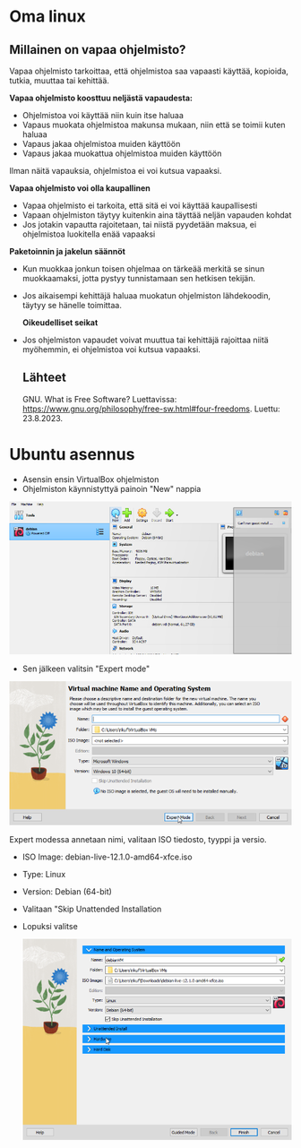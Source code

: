 # Oma linux

## Millainen on vapaa ohjelmisto?

Vapaa ohjelmisto tarkoittaa, että ohjelmistoa saa vapaasti käyttää, kopioida, tutkia, muuttaa tai kehittää.

**Vapaa ohjelmisto koosttuu neljästä vapaudesta:**

* Ohjelmistoa voi käyttää niin kuin itse haluaa
* Vapaus muokata ohjelmistoa makunsa mukaan, niin että se toimii kuten haluaa
* Vapaus jakaa ohjelmistoa muiden käyttöön
* Vapaus jakaa muokattua ohjelmistoa muiden käyttöön

Ilman näitä vapauksia, ohjelmistoa ei voi kutsua vapaaksi.

**Vapaa ohjelmisto voi olla kaupallinen**

- Vapaa ohjelmisto ei tarkoita, että sitä ei voi käyttää kaupallisesti
- Vapaan ohjelmiston täytyy kuitenkin aina täyttää neljän vapauden kohdat
- Jos jotakin vapautta rajoitetaan, tai niistä pyydetään maksua, ei ohjelmistoa luokitella enää vapaaksi

**Paketoinnin ja jakelun säännöt**

- Kun muokkaa jonkun toisen ohjelmaa on tärkeää merkitä se sinun muokkaamaksi, jotta pystyy tunnistamaan sen hetkisen tekijän.
- Jos aikaisempi kehittäjä haluaa muokatun ohjelmiston lähdekoodin, täytyy se hänelle toimittaa.

  **Oikeudelliset seikat**

- Jos ohjelmiston vapaudet voivat muuttua tai kehittäjä rajoittaa niitä myöhemmin, ei ohjelmistoa voi kutsua vapaaksi.

  ## Lähteet ##

  GNU. What is Free Software? Luettavissa: https://www.gnu.org/philosophy/free-sw.html#four-freedoms. Luettu: 23.8.2023.
  
# Ubuntu asennus #

- Asensin ensin VirtualBox ohjelmiston
- Ohjelmiston käynnistyttyä painoin "New" nappia

 ![alt text](https://github.com/faltjon/linuxkurssi/blob/main/0-uusi-vm.png "Vaihe 0")
 
- Sen jälkeen valitsin "Expert mode"
  
 ![alt text](https://github.com/faltjon/linuxkurssi/blob/main/1-expert-mode.png "Vaihe 1")

Expert modessa annetaan nimi, valitaan ISO tiedosto, tyyppi ja versio.
- ISO Image: debian-live-12.1.0-amd64-xfce.iso
- Type: Linux
- Version: Debian (64-bit)
- Valitaan "Skip Unattended Installation
- Lopuksi valitse

  ![alt text](https://github.com/faltjon/linuxkurssi/blob/main/vaihe-2.png "Vaihe 2")
